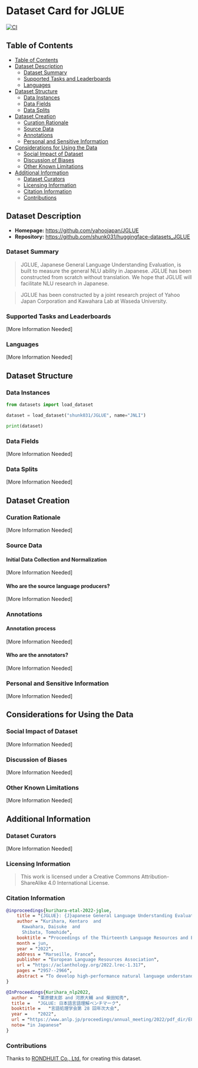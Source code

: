 # Dataset Card for JGLUE

[![CI](https://github.com/shunk031/huggingface-datasets_JGLUE/actions/workflows/ci.yaml/badge.svg)](https://github.com/shunk031/huggingface-datasets_JGLUE/actions/workflows/ci.yaml)

## Table of Contents
- [Table of Contents](#table-of-contents)
- [Dataset Description](#dataset-description)
  - [Dataset Summary](#dataset-summary)
  - [Supported Tasks and Leaderboards](#supported-tasks-and-leaderboards)
  - [Languages](#languages)
- [Dataset Structure](#dataset-structure)
  - [Data Instances](#data-instances)
  - [Data Fields](#data-fields)
  - [Data Splits](#data-splits)
- [Dataset Creation](#dataset-creation)
  - [Curation Rationale](#curation-rationale)
  - [Source Data](#source-data)
  - [Annotations](#annotations)
  - [Personal and Sensitive Information](#personal-and-sensitive-information)
- [Considerations for Using the Data](#considerations-for-using-the-data)
  - [Social Impact of Dataset](#social-impact-of-dataset)
  - [Discussion of Biases](#discussion-of-biases)
  - [Other Known Limitations](#other-known-limitations)
- [Additional Information](#additional-information)
  - [Dataset Curators](#dataset-curators)
  - [Licensing Information](#licensing-information)
  - [Citation Information](#citation-information)
  - [Contributions](#contributions)

## Dataset Description

- **Homepage:** https://github.com/yahoojapan/JGLUE
- **Repository:** https://github.com/shunk031/huggingface-datasets_JGLUE

### Dataset Summary

> JGLUE, Japanese General Language Understanding Evaluation, is built to measure the general NLU ability in Japanese. JGLUE has been constructed from scratch without translation. We hope that JGLUE will facilitate NLU research in Japanese.

> JGLUE has been constructed by a joint research project of Yahoo Japan Corporation and Kawahara Lab at Waseda University.

### Supported Tasks and Leaderboards

[More Information Needed]

### Languages

[More Information Needed]

## Dataset Structure

### Data Instances

```python
from datasets import load_dataset

dataset = load_dataset("shunk031/JGLUE", name="JNLI")

print(dataset)

```

### Data Fields

[More Information Needed]

### Data Splits

[More Information Needed]

## Dataset Creation

### Curation Rationale

[More Information Needed]

### Source Data

#### Initial Data Collection and Normalization

[More Information Needed]

#### Who are the source language producers?

[More Information Needed]

### Annotations

#### Annotation process

[More Information Needed]

#### Who are the annotators?

[More Information Needed]

### Personal and Sensitive Information

[More Information Needed]

## Considerations for Using the Data

### Social Impact of Dataset

[More Information Needed]

### Discussion of Biases

[More Information Needed]

### Other Known Limitations

[More Information Needed]

## Additional Information

### Dataset Curators

[More Information Needed]

### Licensing Information

> This work is licensed under a Creative Commons Attribution-ShareAlike 4.0 International License.

### Citation Information

```bibtex
@inproceedings{kurihara-etal-2022-jglue,
    title = "{JGLUE}: {J}apanese General Language Understanding Evaluation",
    author = "Kurihara, Kentaro  and
      Kawahara, Daisuke  and
      Shibata, Tomohide",
    booktitle = "Proceedings of the Thirteenth Language Resources and Evaluation Conference",
    month = jun,
    year = "2022",
    address = "Marseille, France",
    publisher = "European Language Resources Association",
    url = "https://aclanthology.org/2022.lrec-1.317",
    pages = "2957--2966",
    abstract = "To develop high-performance natural language understanding (NLU) models, it is necessary to have a benchmark to evaluate and analyze NLU ability from various perspectives. While the English NLU benchmark, GLUE, has been the forerunner, benchmarks are now being released for languages other than English, such as CLUE for Chinese and FLUE for French; but there is no such benchmark for Japanese. We build a Japanese NLU benchmark, JGLUE, from scratch without translation to measure the general NLU ability in Japanese. We hope that JGLUE will facilitate NLU research in Japanese.",
}
```

```bibtex
@InProceedings{Kurihara_nlp2022,
  author = 	"栗原健太郎 and 河原大輔 and 柴田知秀",
  title = 	"JGLUE: 日本語言語理解ベンチマーク",
  booktitle = 	"言語処理学会第 28 回年次大会",
  year =	"2022",
  url = "https://www.anlp.jp/proceedings/annual_meeting/2022/pdf_dir/E8-4.pdf"
  note= "in Japanese"
}
```

### Contributions

Thanks to [RONDHUIT Co., Ltd.](https://www.rondhuit.com/) for creating this dataset.
